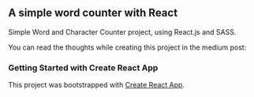 
## A simple word counter with React 

Simple Word and Character Counter project, using React.js and SASS.

You can read the thoughts while creating this project in the medium post:
  

### Getting Started with Create React App

This project was bootstrapped with [Create React App](https://github.com/facebook/create-react-app).
